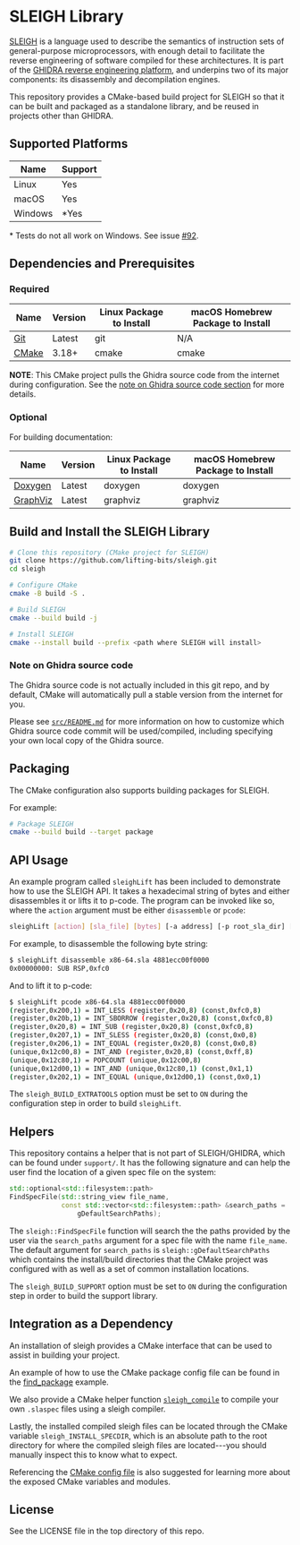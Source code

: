# SLEIGH Library

[SLEIGH](https://ghidra.re/courses/languages/html/sleigh.html) is a language used to describe the semantics of instruction sets of general-purpose microprocessors, with enough detail to facilitate the reverse engineering of software compiled for these architectures. It is part of the [GHIDRA reverse engineering platform](https://github.com/NationalSecurityAgency/ghidra), and underpins two of its major components: its disassembly and decompilation engines.

This repository provides a CMake-based build project for SLEIGH so that it can be built and packaged as a standalone library, and be reused in projects other than GHIDRA.

## Supported Platforms

| Name | Support |
| ---- | ------- |
| Linux | Yes |
| macOS | Yes |
| Windows | *Yes |

\* Tests do not all work on Windows. See issue [#92](https://github.com/lifting-bits/sleigh/issues/92).

## Dependencies and Prerequisites

### Required

| Name | Version | Linux Package to Install | macOS Homebrew Package to Install |
| ---- | ------- | ------------------------ | --------------------------------- |
| [Git](https://git-scm.com/) | Latest | git | N/A |
| [CMake](https://cmake.org/) | 3.18+ | cmake | cmake |

**NOTE**: This CMake project pulls the Ghidra source code from the internet during configuration. See the [note on Ghidra source code section](#note-on-ghidra-source-code) for more details.

### Optional

For building documentation:

| Name | Version | Linux Package to Install | macOS Homebrew Package to Install |
| ---- | ------- | ------------------------ | --------------------------------- |
| [Doxygen](https://www.doxygen.nl/) | Latest | doxygen | doxygen |
| [GraphViz](https://graphviz.org/) | Latest | graphviz | graphviz |

## Build and Install the SLEIGH Library

```sh
# Clone this repository (CMake project for SLEIGH)
git clone https://github.com/lifting-bits/sleigh.git
cd sleigh

# Configure CMake
cmake -B build -S .

# Build SLEIGH
cmake --build build -j

# Install SLEIGH
cmake --install build --prefix <path where SLEIGH will install>
```

### Note on Ghidra source code

The Ghidra source code is not actually included in this git repo, and by default, CMake will automatically pull a stable version from the internet for you.

Please see [`src/README.md`](./src/README.md) for more information on how to customize which Ghidra source code commit will be used/compiled, including specifying your own local copy of the Ghidra source.

## Packaging

The CMake configuration also supports building packages for SLEIGH.

For example:

```sh
# Package SLEIGH
cmake --build build --target package
```

## API Usage

An example program called `sleighLift` has been included to demonstrate how to use the SLEIGH API. It takes a hexadecimal string of bytes and either disassembles it or lifts it to p-code. The program can be invoked like so, where the `action` argument must be either `disassemble` or `pcode`:

```sh
sleighLift [action] [sla_file] [bytes] [-a address] [-p root_sla_dir] [-s pspec_file]
```

For example, to disassemble the following byte string:

```sh
$ sleighLift disassemble x86-64.sla 4881ecc00f0000
0x00000000: SUB RSP,0xfc0
```

And to lift it to p-code:

```sh
$ sleighLift pcode x86-64.sla 4881ecc00f0000
(register,0x200,1) = INT_LESS (register,0x20,8) (const,0xfc0,8)
(register,0x20b,1) = INT_SBORROW (register,0x20,8) (const,0xfc0,8)
(register,0x20,8) = INT_SUB (register,0x20,8) (const,0xfc0,8)
(register,0x207,1) = INT_SLESS (register,0x20,8) (const,0x0,8)
(register,0x206,1) = INT_EQUAL (register,0x20,8) (const,0x0,8)
(unique,0x12c00,8) = INT_AND (register,0x20,8) (const,0xff,8)
(unique,0x12c80,1) = POPCOUNT (unique,0x12c00,8)
(unique,0x12d00,1) = INT_AND (unique,0x12c80,1) (const,0x1,1)
(register,0x202,1) = INT_EQUAL (unique,0x12d00,1) (const,0x0,1)
```

The `sleigh_BUILD_EXTRATOOLS` option must be set to `ON` during the configuration step in order to build `sleighLift`.

## Helpers

This repository contains a helper that is not part of SLEIGH/GHIDRA, which can be found under `support/`. It has the following signature and can help the user find the location of a given spec file on the system:

```c++
std::optional<std::filesystem::path>
FindSpecFile(std::string_view file_name,
             const std::vector<std::filesystem::path> &search_paths =
                 gDefaultSearchPaths);
```

The `sleigh::FindSpecFile` function will search the the paths provided by the user via the `search_paths` argument for a spec file with the name `file_name`. The default argument for `search_paths` is `sleigh::gDefaultSearchPaths` which contains the install/build directories that the CMake project was configured with as well as a set of common installation locations.

The `sleigh_BUILD_SUPPORT` option must be set to `ON` during the configuration step in order to build the support library.

## Integration as a Dependency

An installation of sleigh provides a CMake interface that can be used to assist in building your project.

An example of how to use the CMake package config file can be found in the [find_package](tests/find_package/CMakeLists.txt) example.

We also provide a CMake helper function [`sleigh_compile`](cmake/modules/sleighCompile.cmake) to compile your own `.slaspec` files using a sleigh compiler.

Lastly, the installed compiled sleigh files can be located through the CMake variable `sleigh_INSTALL_SPECDIR`, which is an absolute path to the root directory for where the compiled sleigh files are located---you should manually inspect this to know what to expect.

Referencing the [CMake config file](cmake/install-config.cmake.in) is also suggested for learning more about the exposed CMake variables and modules.

## License

See the LICENSE file in the top directory of this repo.
